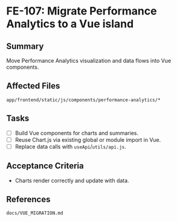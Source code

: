 # FE-107: Migrate Performance Analytics to a Vue island

## Summary
Move Performance Analytics visualization and data flows into Vue components.

## Affected Files
`app/frontend/static/js/components/performance-analytics/*`

## Tasks
- [ ] Build Vue components for charts and summaries.
- [ ] Reuse Chart.js via existing global or module import in Vue.
- [ ] Replace data calls with `useApi`/`utils/api.js`.

## Acceptance Criteria
- Charts render correctly and update with data.

## References
`docs/VUE_MIGRATION.md`


